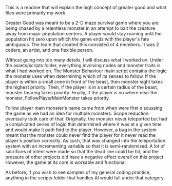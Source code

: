 This is a readme that will explain the high concept of greater good and what files were primarily my work.

Greater Good was meant to be a 2-D maze survival game where you are being chased by a relentless monster in an attempt to bait the creature away from major population centers. A player would stay running until the population hit zero upon which the game ends with the player's fate ambiguous. The team that created this consisted of 4 members. It was 2 coders, an artist, and one flexible person.

Without going into too many details, I will discuss what I worked on. Under the assets/scripts folder, everything involving nodes and monster traits is what I had worked on. The Monster Behaviour main script contains the logic the monster uses when determining which of its senses to follow. If the player is within a small cone in front of the beast, then monster sight takes the highest priority. Then, if the player is in a certain radius of the beast, monster hearing takes priority. Finally, if the player is no where near the monster, FollowPlayerMainMonster takes priority.

Follow player main monster's name came from when were first discussing the game as we had an idea for multiple monsters. Scope reduction eventaully took care of that. Originally, the monster never teleported but had a complicated series of logic that determined where it was at a given time and would make it path find to the player. However, a bug in the system meant that the monster could never find the player for it never read the player's position correctly. As such, that was changed into the teleportation system with an incrementing variable so that it is semi-randomized. A lot of sacrifices of intent were made so that the dead line could be hit, and the pressure of other projects did have a negative effect overall on this project. However, the game at its core is workable and functional.

As before, if you wish to see samples of my general coding practice, anything in the scripts folder that handles AI would fall under that category.
